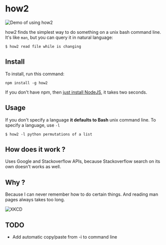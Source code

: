 # how2

![Demo of using how2](https://raw.githubusercontent.com/santinic/how2/master/img/demo.gif)

how2 finds the simplest way to do something on a unix bash command line.
It's like `man`, but you can query it in natural language:

```$ how2 read file while is changing```


## Install
To install, run this command:

`npm install -g how2`

If you don't have npm, then [just install NodeJS](https://nodejs.org), it takes two seconds.


## Usage
If you don't specify a language **it defaults to Bash** unix command line.
To specify a language, use ```-l```

```
$ how2 -l python permutations of a list
```

## How does it work ?
Uses Google and Stackoverflow APIs, because Stackoverflow search on its own doesn't
works as well.


## Why ?
Because I can never remember how to do certain things. And reading man pages always takes too long.

![XKCD](http://imgs.xkcd.com/comics/tar.png)


## TODO
* Add automatic copy/paste from -i to command line
